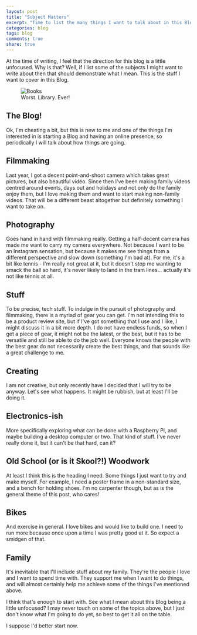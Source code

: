 ```yaml
---
layout: post
title: "Subject Matters"
excerpt: "Time to list the many things I want to talk about in this Blog"
categories: blog
tags: blog
comments: true
share: true
---
```


At the time of writing, I feel that the direction for this blog is a little unfocused. Why is that? Well, if I list some of the subjects I might want to write about then that should demonstrate what I mean. This is the stuff I want to cover in this Blog.

<figure>
    <img src="{{ site.url }}/images/books.jpg" alt="Books">
    <figcaption>Worst. Library. Ever!</figcaption>
</figure>

## The Blog! 
Ok, I'm cheating a bit, but this is new to me and one of the things I'm interested in is starting a Blog and having an online presence, so periodically I will talk about how things are going.

## Filmmaking
Last year, I got a decent point-and-shoot camera which takes great pictures, but also beautiful video. Since then I've been making family videos centred around events, days out and holidays and not only do the family enjoy them, but I love making them and want to start making non-family videos. That will be a different beast altogether but definitely something I want to take on.

## Photography 
Goes hand in hand with filmmaking really. Getting a half-decent camera has made me want to carry my camera everywhere. Not because I want to be an Instagram sensation, but because it makes me see things from a different perspective and slow down (something I'm bad at). For me, it's a bit like tennis - I'm really not great at it, but it doesn't stop me wanting to smack the ball so hard, it's never likely to land in the tram lines... actually it's not like tennis at all.

## Stuff
To be precise, tech stuff. To indulge in the pursuit of photography and filmmaking, there is a myriad of gear you can get. I'm not intending this to be a product review site, but if I've got something that I use and I like, I might discuss it in a bit more depth. I do not have endless funds, so when I get a piece of gear, it might not be the latest, or the best, but it has to be versatile and still be able to do the job well. Everyone knows the people with the best gear do not necessarily create the best things, and that sounds like a great challenge to me.

## Creating
I am not creative, but only recently have I decided that I will try to be anyway. Let's see what happens. It might be rubbish, but at least I'll be doing it.

## Electronics-ish 
More specifically exploring what can be done with a Raspberry Pi, and maybe building a desktop computer or two. That kind of stuff. I've never really done it, but it can't be that hard, can it?

## Old School (or is it Skool?!) Woodwork
At least I think this is the heading I need. Some things I just want to try and make myself. For example, I need a poster frame in a non-standard size, and a bench for holding shoes. I'm no carpenter though, but as is the general theme of this post, who cares!

## Bikes
And exercise in general. I love bikes and would like to build one. I need to run more because once upon a time I was pretty good at it. So expect a  smidgen of that.

## Family
It's inevitable that I'll include stuff about my family. They're the people I love and I want to spend time with. They support me when I want to do things, and will almost certainly help me achieve some of the things I've mentioned above.

I think that's enough to start with. See what I mean about this Blog being a little unfocused? I may never touch on some of the topics above, but I just don't know what I'm going to do yet, so best to get it all on the table.

I suppose I'd better start now.
